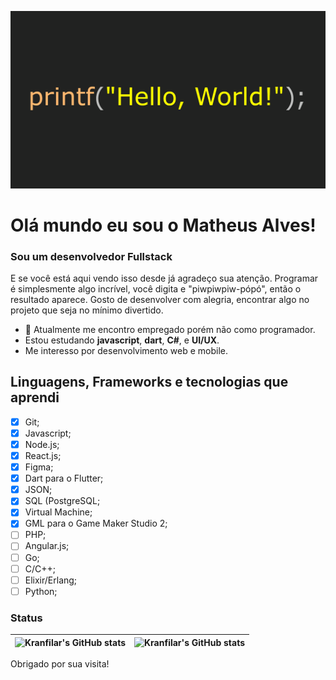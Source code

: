 ![Car Image](https://raw.githubusercontent.com/Kranfilar/Kranfilar/main/Assets/Images/printf.png)
# Olá mundo eu sou o Matheus Alves!
### Sou um desenvolvedor **Fullstack** 

E se você está aqui vendo isso desde já agradeço sua atenção. Programar é simplesmente algo incrível, você digita e "piwpiwpiw-pópó", então o resultado aparece. Gosto de desenvolver com alegria, encontrar algo no projeto que seja no mínimo divertido.
- 🔭 Atualmente me encontro empregado porém não como programador.
- Estou estudando **javascript**, **dart**, **C#**, e **UI/UX**.
- Me interesso por desenvolvimento web e mobile.

## Linguagens, Frameworks e tecnologias que aprendi
- [x] Git;
- [x] Javascript;
- [x] Node.js;
- [x] React.js;
- [x] Figma;
- [x] Dart para o Flutter;
- [x] JSON;
- [x] SQL (PostgreSQL;
- [x] Virtual Machine;
- [x] GML para o Game Maker Studio 2;
- [ ] PHP;
- [ ] Angular.js;
- [ ] Go;
- [ ] C/C++;
- [ ] Elixir/Erlang;
- [ ] Python;

### Status
| ![Kranfilar's GitHub stats](https://github-readme-stats.vercel.app/api?username=Kranfilar&show_icons=true&theme=material-palenight) | ![Kranfilar's GitHub stats](https://github-readme-stats.vercel.app/api/top-langs/?username=kranfilar&hide=html&layout=compact&theme=material-palenight) |
| - | - |

Obrigado por sua visita!
